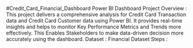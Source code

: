 #Credit_Card_Financial_Dashboard
Power BI Dashboard
Project Overview : This project delivers a comprehensive analysis for Credit Card Transaction data and Credit Card Customer data using Power BI. It provides real-time insights and helps to monitor Key Performance Metrics and Trends more effectively. This Enables Stakeholders to make data-driven decision more accurately using the dashboard.
Dataset :  Financial Dataset 
Steps : 
